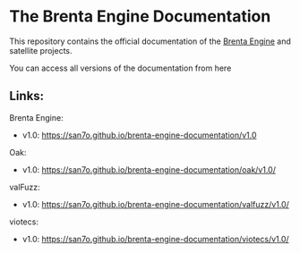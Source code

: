 # The Brenta Engine Documentation

This repository contains the official documentation of the [Brenta Engine](https://github.com/San7o/Brenta-Engine) and satellite projects.

You can access all versions of the documentation from here

## Links:
Brenta Engine:
- v1.0: https://san7o.github.io/brenta-engine-documentation/v1.0

Oak:
- v1.0: https://san7o.github.io/brenta-engine-documentation/oak/v1.0/

valFuzz:
- v1.0: https://san7o.github.io/brenta-engine-documentation/valfuzz/v1.0/

viotecs:
- v1.0: https://san7o.github.io/brenta-engine-documentation/viotecs/v1.0/
